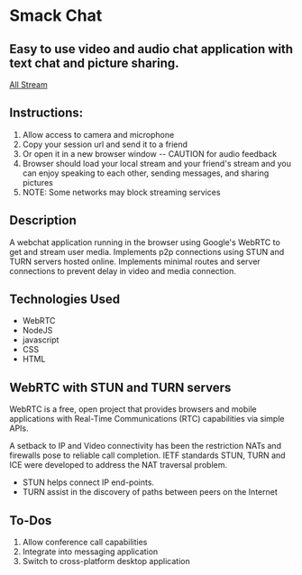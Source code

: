 # Smack Chat

## Easy to use video and audio chat application with text chat and picture sharing.

[All Stream](https://allstream.herokuapp.com)

## Instructions:

1. Allow access to camera and microphone
2. Copy your session url and send it to a friend
3. Or open it in a new browser window -- CAUTION for audio feedback
4. Browser should load your local stream and your friend's stream and you
can enjoy speaking to each other, sending messages, and sharing pictures
5. NOTE: Some networks may block streaming services

## Description

A webchat application running in the browser using Google's WebRTC to get and
stream user media. Implements p2p connections using STUN and TURN servers hosted
online. Implements minimal routes and server connections to prevent delay in video
and media connection.

## Technologies Used

* WebRTC
* NodeJS
* javascript
* CSS
* HTML

## WebRTC with STUN and TURN servers

WebRTC is a free, open project that provides browsers and mobile applications with
Real-Time Communications (RTC) capabilities via simple APIs.

A setback to IP and Video connectivity has been the restriction NATs and firewalls
pose to reliable call completion. IETF standards STUN, TURN and ICE were developed to address the NAT traversal problem.

* STUN helps connect IP end-points.
* TURN assist in the discovery of paths between peers on the Internet

## To-Dos

1. Allow conference call capabilities
2. Integrate into messaging application
3. Switch to cross-platform desktop application
